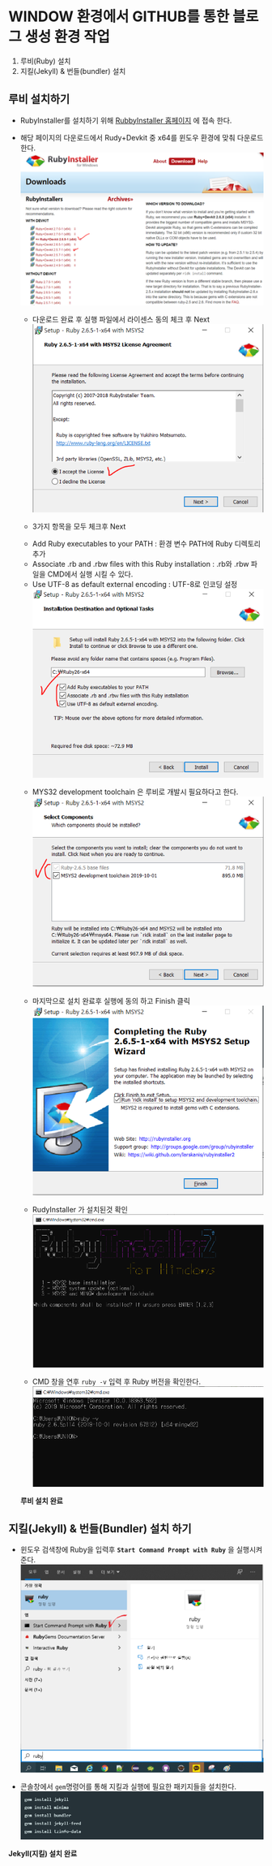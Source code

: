 
# WINDOW 환경에서 GITHUB를 통한 블로그 생성 환경 작업

1. 루비(Ruby) 설치
1. 지킬(Jekyll) & 번들(bundler) 설치
	
## 루비 설치하기
	
* RubyInstaller를 설치하기 위해 [RubbyInstaller 홈페이지](https://rubyinstaller.org/downloads/) 에 접속 한다.
* 해당 페이지의 다운로드에서 Rudy+Devkit 중 x64를 윈도우 환경에 맞춰 다운로드 한다.
![RubyInstall](/image/rubyinstaller1.PNG)

   * 다운로드 완료 후 실행 파일에서 라이센스 동의 체크 후 Next
![RubyInstall](/image/rubyinstaller2.PNG)

   * 3가지 항목을 모두 체크후 Next  
  - Add Ruby executables to your PATH : 환경 변수 PATH에 Ruby 디렉토리 추가
  - Associate .rb and .rbw files with this Ruby installation : .rb와 .rbw 파일을 CMD에서 실행 시킬 수 있다.
  - Use UTF-8 as default external encoding : UTF-8로 인코딩 설정
![RubyInstall](/image/rubyinstaller3.PNG)

   * MYS32 development toolchain 은 루비로 개발시 필요하다고 한다.
![RubyInstall](/image/rubyinstaller4.PNG)

   * 마지막으로 설치 완료후 실행에 동의 하고 Finish 클릭
![RubyInstall](/image/rubyinstaller5.PNG)

   * RudyInstaller 가 설치된것 확인
![RubyInstall](/image/rubyinstaller6.PNG)

   * CMD 창을 연후 `ruby -v` 입력 후 Ruby 버전을 확인한다.
![RubyInstall](/image/rubyinstaller7.PNG)

    __루비 설치 완료__

## 지킬(Jekyll) & 번들(Bundler) 설치 하기
 
  * 윈도우 검색창에 Ruby을 입력후 __`Start Command Prompt with Ruby`__ 을 실행시켜준다.
![Rubyinstall](/image/rubyinstaller8.png)

  * 콘솔창에서 `gem`명령어를 통해 지킬과 실행에 필요한 패키지들을 설치한다.
![Rubyinstall](/image/rubyinstaller9.png)

  __Jekyll(지킬) 설치 완료__
